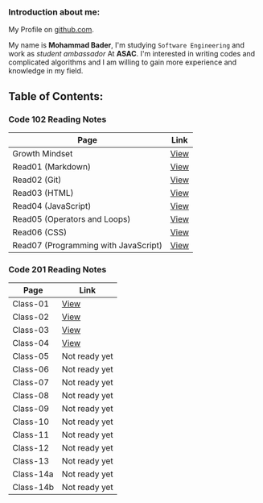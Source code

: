 ### Introduction about me:
My Profile on [github.com](https://github.com/mohammadbader99).

My name is **Mohammad Bader**, I'm studying `Software Engineering` and work as *student ambassador* At **ASAC**.
I'm interested in writing codes and complicated algorithms and I am willing to gain more experience and knowledge in my field.


## Table of Contents:

### Code 102 Reading Notes

Page | Link
-|-
Growth Mindset | [View](https://mohammadbader99.github.io/reading-notes/GrowthMindset)
Read01 (Markdown) | [View](https://mohammadbader99.github.io/reading-notes/read01)
Read02 (Git) | [View](https://mohammadbader99.github.io/reading-notes/read02)
Read03 (HTML) | [View](https://mohammadbader99.github.io/reading-notes/read03)
Read04 (JavaScript) | [View](https://mohammadbader99.github.io/reading-notes/read04)
Read05 (Operators and Loops) | [View](https://mohammadbader99.github.io/reading-notes/read05)
Read06 (CSS) | [View](https://mohammadbader99.github.io/reading-notes/read06)
Read07 (Programming with JavaScript) | [View](https://mohammadbader99.github.io/reading-notes/read07)

### Code 201 Reading Notes

Page | Link
-|-
Class-01 | [View](https://mohammadbader99.github.io/reading-notes/class-01)
Class-02 | [View](https://mohammadbader99.github.io/reading-notes/class-02)
Class-03 | [View](https://mohammadbader99.github.io/reading-notes/class-03)
Class-04 | [View](https://mohammadbader99.github.io/reading-notes/class-04)
Class-05 | Not ready yet
Class-06 | Not ready yet
Class-07 | Not ready yet
Class-08 | Not ready yet
Class-09 | Not ready yet
Class-10 | Not ready yet
Class-11 | Not ready yet
Class-12 | Not ready yet
Class-13 | Not ready yet
Class-14a | Not ready yet
Class-14b | Not ready yet
